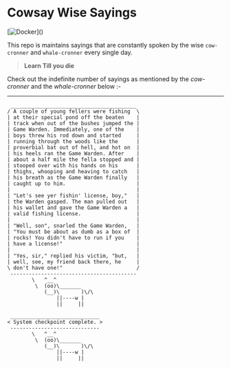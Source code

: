 # Cowsay Wise Sayings

[![Docker](https://cdn.vox-cdn.com/thumbor/fbrTLtxuP2D29o8VJUaE-u3NKfU=/0x0:792x613/1200x800/filters:focal(300x237:426x363)/cdn.vox-cdn.com/uploads/chorus_image/image/59850273/Docker_logo_011.0.png)]()


This repo is maintains sayings that are constantly spoken by the wise `cow-cronner` and `whale-cronner` every single day.




> **Learn Till you die**


Check out the indefinite number of sayings as mentioned by the *cow-cronner* and the *whale-cronner* below :-

---
```
 _________________________________________
/ A couple of young fellers were fishing  \
| at their special pond off the beaten    |
| track when out of the bushes jumped the |
| Game Warden. Immediately, one of the    |
| boys threw his rod down and started     |
| running through the woods like the      |
| proverbial bat out of hell, and hot on  |
| his heels ran the Game Warden. After    |
| about a half mile the fella stopped and |
| stooped over with his hands on his      |
| thighs, whooping and heaving to catch   |
| his breath as the Game Warden finally   |
| caught up to him.                       |
|                                         |
| "Let's see yer fishin' license, boy,"   |
| the Warden gasped. The man pulled out   |
| his wallet and gave the Game Warden a   |
| valid fishing license.                  |
|                                         |
| "Well, son", snarled the Game Warden,   |
| "You must be about as dumb as a box of  |
| rocks! You didn't have to run if you    |
| have a license!"                        |
|                                         |
| "Yes, sir," replied his victim, "but,   |
| well, see, my friend back there, he     |
\ don't have one!"                        /
 -----------------------------------------
        \   ^__^
         \  (oo)\_______
            (__)\       )\/\
                ||----w |
                ||     ||
```
```
 _____________________________
< System checkpoint complete. >
 -----------------------------
        \   ^__^
         \  (oo)\_______
            (__)\       )\/\
                ||----w |
                ||     ||
```
